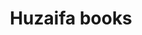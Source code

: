 ---
title: "Huzaifa books"
url: /karachi/huzaifa-books-muhammad-ali-jinnah-rd-rambagh-quarter-gari-khata/
shop: books
---